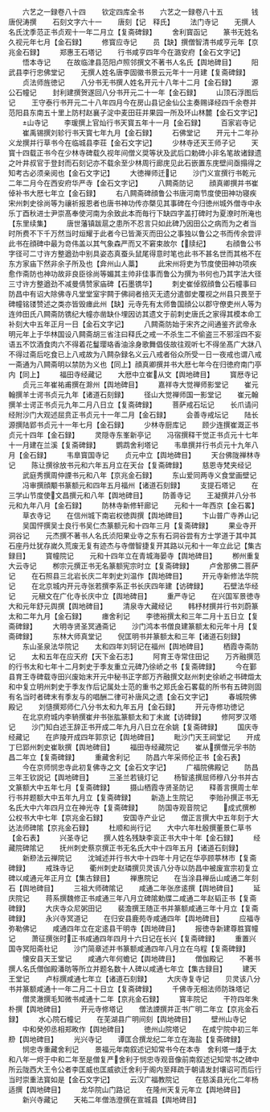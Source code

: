 <!-- { "loadSidebar": true } -->




　　六艺之一録卷八十四
　　钦定四库全书
　　六艺之一録卷八十五　　　　钱唐倪涛撰
　　石刻文字六十一
　　唐刻【记　释氏】
　　法门寺记
　　无撰人名氏沈季范正书贞观十一年二月立【复斋碑録】
　　舍利寳函记
　　篆书无姓名久视元年七月【金石録】
　　修寳应寺记
　　员【缺】撰僧智清书咸亨元年【京兆金石録】
　　郑惠王石塔记
　　行书咸亨四年今在潞安府【金石文字记】
　　悟本寺记
　　在故临津县范阳卢照邻撰文不著书人名氏【舆地碑目】
　　阳武县李行忠佛堂记
　　无撰人姓名唐李固徽书景云元年十一月建【复斋碑録】
　　贞法师旌徳记
　　八分书无书撰人姓名开元十八年十二月【金石録】
　　源公石幢记
　　封利建撰贺遂回八分书开元二十一年【金石録】
　　山顶石浮图后记
　　王守泰行书开元二十八年四月今在房山县记金仙公主奏赐译经四千余卷并范阳县东南五十里上防村赵襄子淀中麦田荘并果园一所及环山林麓【金石文字记】
　　山寺记
　　李瑗撰上官灿行书天寳五年十一月【金石録】
　　百家岩寺记
　　崔禹锡撰刘轸行书天寳七年九月【金石録】
　　石佛堂记
　　开元十二年孙义龙撰并行草书今在临城县李荘【金石文字记】
　　少林寺还天王师子记
　　天寳十四载正书今在少林寺碑载久视年间僧义奨等状及武后口勅碑小非名笔故诸録遗之叶井叔官于登封而石刻记亦不载余至少林周行廊庑见此石嵌置东庑壁间亟搨得之知考古必须亲阅也【金石文字记】
　　大徳禅师迁记
　　沙门义宣撰行书乾元二年二月今在西安府华严寺【金石文字记】
　　八闗斋防记
　　顔真卿撰并书崔倬补书大厯七年立【金石録】
　　右八闗斋碑顔鲁公书唐河南节度使田神功寝疾宋州刺史徐尚等为禳祈报恩者也唐书神功传亦槩见其事碑在今归徳州城外僧寺中永乐丁酉秋进士尹崇髙奉使河南为余致此本而毎行下缺四字盖打碑时为夏潦时所淹也【东里续集】
　　唐世藩镇跋扈之患所不忍言只如此碑乃因田公之病而为之者当时所费不下千万然当时烜耀于此者今已皆澌灭而田公之事独以鲁公之书而传余尝评此书在顔碑中最为竒伟盖以其气象森严而又不窘束故尔【牍纪】
　　右顔鲁公书字径可二寸许方整遒劲中别具姿态真蚕头鼠尾得意时笔也此书不甚名世而其格不在东方家庙下然非余子所及也【弇州山人藁】
　　此宋州将吏为节度使田神功项疾愈作斋防也神功故非良臣徐尚等媚其主帅非佳事而鲁公为撰为书何也乃其字法大径三寸许方整遒劲不减曼倩赞家庙碑【石墨镌华】
　　刺史崔倬叙顔鲁公石幢事曰防昌中有诏大除佛寺凡堂堂室宇闗于佛祠者掊灭无遗分遣御史覆视之州县只畏至于碑幢铭镂赞述之类亦皆毁瘗此州【缺】元寺先有太师鲁国顔公以郡守僚吏州人等为连帅田氏八闗斋防镌纪大幢亦凿缺仆埋因访其遗文于前刺史唐氏之家得其模本命工补刻大中五年正月一日【金石文字记】
　　八闗斋防始于宋齐之间通鉴齐武帝永明元年上于华林国设八闗斋胡三省注曰释氏之戒一不杀生二不偷盗三不邪淫四不妄语五不饮酒食肉六不得着花鬘璎珞香油涂身歌舞倡伎故往观听七不得坐髙广大牀八不得过斋后吃食已上八戒故为八闗杂録名义云八戒者俗众所受一日一夜戒也谓八戒一斋通为八闗斋明以禁防为义也【同上】顔真卿撰并书大厯七年今在归徳府南门亭内【同上】
　　福田寺经藏记
　　大厯中立崔从文【舆地碑目】
　　寳厯寺记
　　贞元三年崔祐甫撰在滁州【舆地碑目】
　　嘉祥寺大觉禅师影堂记
　　崔元翰撰羊士谔书贞元九年【诸道石刻録】
　　径山大觉禅师国一影堂记
　　崔元翰撰羊士谔正书贞元九年二月八日立【复斋碑録】
　　菩萨戒石坛记
　　长爪请问经附沙门大观述屈贲正书贞元十一年二月【金石録】
　　会善寺戒坛记
　　陆长源撰陆郢书贞元十一年七月【金石録】
　　少林寺厨库记
　　顾少连撰崔溉正书贞元十四年【金石録】
　　灵隠寺东峯新亭记
　　冯宿撰释干觉正书贞元十七年十一月建在兰溪【复斋碑録】
　　鹦鹉舍利塔记
　　韦臯撰并行书贞元十九年八月【金石録】
　　韦臯寳国寺记
　　贞元中立【舆地碑目】
　　天台佛陇禅林寺记
　　陈让撰徐放书元和六年五月立在天台【复斋碑録】
　　慈恩寺梵夹经记
　　武庭秀撰周仲諲书元和八年【京兆金石録】
　　东山爱同两寺义食堂画壁记
　　冯审撰顔颙书篆额元和四年五月福州【诸道石刻録】
　　支提石塔记
　　在三学山节度使文昌撰元和八年【舆地碑目】
　　防善寺记
　　王凝撰并八分书元和九年八月【金石録】
　　防林寺新修轩廊记
　　元和十一年西京【金石畧】
　　草衣寺记
　　在信州城下南岩权徳舆撰【舆地碑目】
　　卞山普广寺养山记
　　吴国怦撰吴士良行书吴仁杰篆额元和十四年三月【复斋碑録】
　　果业寺开洞谷记
　　元杰撰不著书人名氏浈阳果业寺之东有石洞谷尝有方士学道于其中其石座丹灶犹存嵗久荒废无复有迹杰与寺僧智捷复开其路以元和十一年立此记【集古録目】
　　寳幢院记
　　元和十四年立在青城海晏寺【舆地碑目】
　　栁州重复大云寺记
　　栁宗元撰正书无名篆额宪宗时立【复斋碑録】
　　卢舍那佛二菩萨记
　　在石照县三北岩长庆二年刺史刘温作【舆地碑目】
　　开元寺新修法华院记
　　在北京城内开元寺张若撰李系正书长庆四年建【访碑録】
　　石壁法华经记
　　元稹文在广化寺长庆中立【舆地碑目】
　　重严寺记
　　在兴国军景徳寺大和元年舒元舆撰【舆地碑目】
　　清泉寺大藏经记
　　韩杼材撰并行书刘蔚篆太和二年九月【金石録】
　　瘗舍利记
　　李徳裕撰太和三年二月十五日立【复斋碑録】
　　大明寺贤圣冥通斋记
　　沙门鸿本书僧良建篆额太和元年十月【复斋碑録】
　　东林大师真堂记
　　倪匡明书并篆额太和三年【诸道石刻録】
　　东山圣泉法华院记
　　太和四年刘轲记在福州【舆地碑目】
　　栖霞寺斋防记
　　太和五年在应天府【天下金石志】
　　阿育王寺常住田记
　　万齐融撰范的行书太和七年十二月刺史于季友重立元碑乃徐峤之书【复斋碑録】
　　今在鄞县育王寺碑载寺田兴废始末开元中秘书正字郎万齐融撰文赵州刺史徐峤之书碑燬太和中复立明州刺史于季友作后记属处士范的重书之郑氏金石畧载的所书有五碑则固有名当时者碑末有季友与的唱酬二律可补唐风之遗【金石文字记】
　　春城院佛殿记
　　刘慥撰郑师仁八分书太和九年五月【金石録】
　　开元寺修功徳记
　　在北京府城内李辀撰崔弁书张肱篆额太和丁未嵗【访碑録】
　　修阿罗汉塔记
　　沙门知白述王辞正书开成二年九月八日立在余姚【复斋碑録】
　　国庆寺经藏记
　　在庐陵开成四年郭京记【舆地碑目】
　　毗沙门天王祠堂记
　　开成丁巳郢州刺史崔耿撰【舆地碑目】
　　福田寺经藏院记
　　崔从撰僧元孚书防昌二年立【复斋碑録】
　　重藏舍利记
　　防昌六年采师伦正书【金石表】
　　今在京师悯忠寺此初复佛寺之文【金石文字记】
　　广福院佛殿记
　　防昌三年王钦説记【舆地碑目】
　　三圣兰若镜灯记
　　杨智逺撰屈师穆八分书并古文篆额大中五年七月【复斋碑録】
　　摄山栖霞寺贤圣防记
　　释善言撰周士牟行书并题额大中五年九月立【复斋碑録】
　　新造上生院记
　　李贻孙撰正书无名氏大中六年四月立在神光寺【复斋碑録】
　　防国寺观音院记
　　成式撰栁公权书大中七年【京兆金石録】
　　安国寺产业记
　　僧正言撰大中五年刻于大达法师碑隂【京兆金石録】
　　杜顺和尚行记
　　大中六年杜殷撰董景仁草书【金石表】
　　兴圣寺记
　　撰人姓名残缺李衮正书大中十年【金石録】
　　经藏院碑隂记
　　抚州刺史蔡京撰正书无名氏大中十四年五月【诸道石刻録】
　　新剙法云禅院记
　　沈瑊述并行书大中十四年十月记在华亭顾葶林市【复斋碑録】
　　戒珠寺记
　　衢州刺史赵璘撰贝灵该八分寺以防昌中被废宣宗初复立碑以咸通元年正月立【集古録目】
　　禅惠院记
　　在当涂县禅岳山咸通二年刻石【舆地碑目】
　　三祖大师碑隂记
　　咸通二年张彦逺撰【舆地碑目】
　　延庆院记
　　蒋系撰魏修正书咸通三年八月立碑隂勅牒二咸通二年赵韬正书【复斋碑録】
　　大庆寺众尼粥田记
　　裴澹撰王随正书并篆额咸通三年十月立【复斋碑録】
　　永兴寺冥道记
　　在归安县鹿苑寺咸通四年【舆地碑目】
　　应福寺弥勒佛记
　　咸通四年立在定逺县干明寺【舆地碑目】
　　报徳寺新建尊胜寳幢记
　　萧征撰张时正书咸通四年四月十六日记在长兴【复斋碑録】
　　重置兴国寺冥阳斋社记
　　沙门简章述并书篆额咸通四年八月立在乌程【复斋碑録】
　　懐安县天王堂记
　　咸通六年何蟾记【舆地碑目】
　　僧伽殿记
　　不著书撰人名氏僧伽殿潘昉等所立并题名数十人碑以咸通七年立【集古録目】
　　建天王堂记
　　卢标撰咸通七年立【诸道石刻録】
　　大庆寺复寺记
　　贝灵该八分书并篆额咸通十一年二月二十日立【复斋碑録】
　　千佛寺无相法师防珠塔记
　　僧灵澈撰毛知微书咸通十二年【京兆金石録】
　　寳丰院记
　　干符四年朱朴撰【舆地碑目】
　　开元寺修塔记
　　僧法諲撰并正书广明二年立【京兆金石録】
　　水心院石幢记
　　在芜湖县广明间刻【舆地碑目】
　　壁州山寺记
　　中和癸夘丞相郑畋作【舆地碑目】
　　徳州山院塔记
　　在咸宁院中初三年剙【舆地碑目】
　　光兴寺记
　　谭匡合撰龙纪二年立在海盐【复斋碑録】
　　悯忠寺重藏舍利记
　　景福元年南叙述记知常书今在本寺　舍利塔一燔于太和八年一烬于中和二年至是僧复严舍利于悯忠寺观音像前南叙述记知常书之碑中所云陇西大王令公者李匡威也匡威欲迁舍利于阁内至拜疏于朝请发封壤诏可而后行当时崇重法寳如是【金石文字记】
　　云汉广福教院记
　　在慈溪县光化二年杨适撰【舆地碑目】
　　龙华院山门路记
　　在隆州天复元年立【舆地碑目】
　　新兴寺藏记
　　天祐二年僧浩澄撰在宣城县【舆地碑目】
